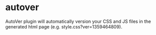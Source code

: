autover
=======

AutoVer plugin will automatically version your CSS and JS files in the generated html page (e.g. style.css?ver=1359464809).
